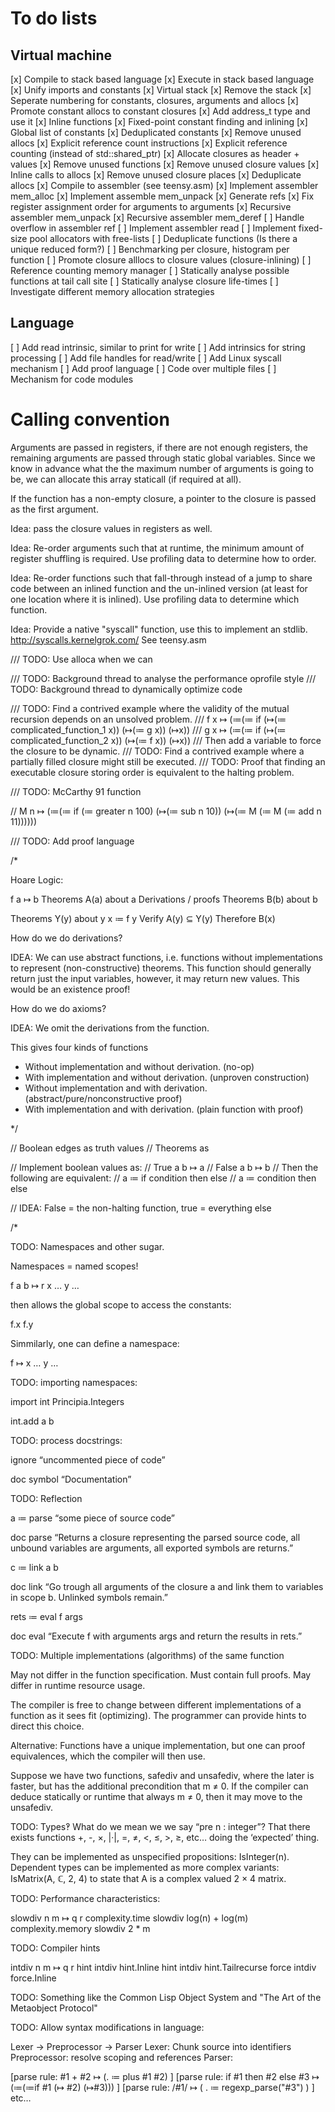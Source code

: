 # To do lists

## Virtual machine
[x] Compile to stack based language
[x] Execute in stack based language
[x] Unify imports and constants
[x] Virtual stack
[x] Remove the stack
[x] Seperate numbering for constants, closures, arguments and allocs
[x] Promote constant allocs to constant closures
[x] Add address_t type and use it
[x] Inline functions
[x] Fixed-point constant finding and inlining
[x] Global list of constants
[x] Deduplicated constants
[x] Remove unused allocs
[x] Explicit reference count instructions
[x] Explicit reference counting (instead of std::shared_ptr)
[x] Allocate closures as header + values
[x] Remove unused functions
[x] Remove unused closure values
[x] Inline calls to allocs
[x] Remove unused closure places
[x] Deduplicate allocs
[x] Compile to assembler (see teensy.asm)
[x] Implement assembler mem_alloc
[x] Implement assemble mem_unpack
[x] Generate refs
[x] Fix register assignment order for arguments to arguments
[x] Recursive assembler mem_unpack
[x] Recursive assembler mem_deref
[ ] Handle overflow in assembler ref
[ ] Implement assembler read
[ ] Implement fixed-size pool allocators with free-lists
[ ] Deduplicate functions (Is there a unique reduced form?)
[ ] Benchmarking per closure, histogram per function
[ ] Promote closure alllocs to closure values (closure-inlining)
[ ] Reference counting memory manager
[ ] Statically analyse possible functions at tail call site
[ ] Statically analyse closure life-times
[ ] Investigate different memory allocation strategies

## Language
[ ] Add read intrinsic, similar to print for write
[ ] Add intrinsics for string processing
[ ] Add file handles for read/write
[ ] Add Linux syscall mechanism
[ ] Add proof language
[ ] Code over multiple files
[ ] Mechanism for code modules

# Calling convention

Arguments are passed in registers, if there are not enough registers, the
remaining arguments are passed through static global variables. Since we know
in advance what the the maximum number of arguments is going to be, we can
allocate this array staticall (if required at all).

If the function has a non-empty closure, a pointer to the closure is passed as
the first argument.

Idea: pass the closure values in registers as well.

Idea: Re-order arguments such that at runtime, the minimum amount of register
shuffling is required. Use profiling data to determine how to order.

Idea: Re-order functions such that fall-through instead of a jump to share code
between an inlined function and the un-inlined version (at least for one
location where it is inlined). Use profiling data to determine which function.

Idea: Provide a native "syscall" function, use this to implement an stdlib.
http://syscalls.kernelgrok.com/
See teensy.asm

/// TODO: Use alloca when we can

/// TODO: Background thread to analyse the performance oprofile style
/// TODO: Background thread to dynamically optimize code

/// TODO: Find a contrived example where the validity of the mutual recursion depends on an unsolved problem.
///       f x ↦ (≔(≔ if (↦(≔ complicated_function_1 x)) (↦(≔ g x)) (↦x))
///       g x ↦ (≔(≔ if (↦(≔ complicated_function_2 x)) (↦(≔ f x)) (↦x))
/// Then add a variable to force the closure to be dynamic.
/// TODO: Find a contrived example where a partially filled closure might still be executed.
/// TODO: Proof that finding an executable closure storing order is equivalent to the halting problem.

/// TODO: McCarthy 91 function

// M n ↦ (≔(≔ if (≔ greater n 100) (↦(≔ sub n 10)) (↦(≔ M (≔ M (≔ add n 11))))))


/// TODO: Add proof language

/*

Hoare Logic:

f a ↦ b
	Theorems A(a) about a
	Derivations / proofs
	Theorems B(b) about b

Theorems Y(y) about y
x ≔ f y
	Verify A(y) ⊆ Y(y)
	Therefore B(x)

How do we do derivations?

IDEA: We can use abstract functions, i.e. functions without implementations
 to represent (non-constructive) theorems.
This function should generally return just the input variables,
however, it may return new values. This would be an existence proof!

How do we do axioms?

IDEA: We omit the derivations from the function.

This gives four kinds of functions

- Without implementation and without derivation. (no-op)
- With implementation and without derivation. (unproven construction)
- Without implementation and with derivation. (abstract/pure/nonconstructive proof)
- With implementation and with derivation. (plain function with proof)

*/


// Boolean edges as truth values
// Theorems as 

// Implement boolean values as:
// True a b ↦ a
// False a b ↦ b
// Then the following are equivalent:
// a ≔ if condition then else
// a ≔ condition then else

// IDEA: False = the non-halting function, true = everything else


/*

TODO: Namespaces and other sugar.

Namespaces = named scopes!

f a b ↦ r
	x …
	y …

then allows the global scope to access the constants:

f.x
f.y


Simmilarly, one can define a namespace:

f ↦
	x …
	y …

TODO: importing namespaces:

import int Principia.Integers

int.add a b


TODO: process docstrings:

ignore “uncommented piece of code”

doc symbol “Documentation”


TODO: Reflection

a ≔ parse “some piece of source code”

doc parse “Returns a closure representing the parsed source code, all unbound variables are arguments, all exported symbols are returns.”

c ≔ link a b

doc link “Go trough all arguments of the closure a and link them to variables in scope b. Unlinked symbols remain.”

rets ≔ eval f args

doc eval “Execute f with arguments args and return the results in rets.”


TODO: Multiple implementations (algorithms) of the same function

May not differ in the function specification. Must contain full proofs. May differ in runtime resource usage.

The compiler is free to change between different implementations of a function as it sees fit (optimizing). The programmer can provide hints to direct this choice.

Alternative: Functions have a unique implementation, but one can proof equivalences, which the compiler will then use.

Suppose we have two functions, safediv and unsafediv, where the later is faster, but has the additional precondition that m ≠ 0. If the compiler can deduce statically or runtime that always m ≠ 0, then it may move to the unsafediv.


TODO: Types‽ What do we mean we we say “pre n : integer”?
That there exists functions +, -, ×, |·|, =, ≠, <, ≤, >, ≥, etc… doing the ‘expected’ thing.

They can be implemented as unspecified propositions: IsInteger(n). Dependent types can be implemented as more complex variants: IsMatrix(A, ℂ, 2, 4) to state that A is a complex valued 2 × 4 matrix.


TODO: Performance characteristics:

slowdiv n m ↦ q r
	complexity.time slowdiv log(n) + log(m) 
	complexity.memory slowdiv 2 * m


TODO: Compiler hints

intdiv n m ↦ q r
	hint intdiv hint.Inline
	hint intdiv hint.Tailrecurse
	force intdiv force.Inline


TODO: Something like the Common Lisp Object System and "The Art of the Metaobject Protocol"


TODO: Allow syntax modifications in language:

Lexer -> Preprocessor -> Parser
Lexer: Chunk source into identifiers
Preprocessor: resolve scoping and references
Parser: 


[parse rule:  #1 + #2 ↦ (. ≔ plus #1 #2) ]
[parse rule:  if #1 then #2 else #3  ↦ (≔(≔if #1 (↦ #2) (↦#3))) ]
[parse rule:  /#1/ ↦ ( . ≔  regexp_parse("#3") ) ]
etc…


